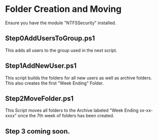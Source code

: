 # Folder Creation and Moving

Ensure you have the module "NTFSSecurity" installed.

## Step0AddUsersToGroup.ps1

This adds all users to the group used in the next script.


## Step1AddNewUser.ps1

This script builds the folders for all new users as well as archive folders. This also creates the first "Week Ending" Folder.

## Step2MoveFolder.ps1

This Script moves all folders to the Archive labeled "Week Ending xx-xx-xxxx" once the 7th week of folders has been created.

## Step 3 coming soon.